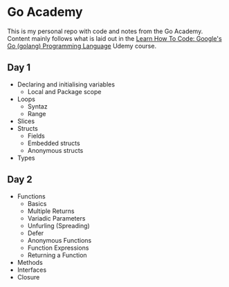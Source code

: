 # Go Academy
This is my personal repo with code and notes from the Go Academy. Content mainly follows what is laid out in the [Learn How To Code: Google's Go (golang) Programming Language](https://www.udemy.com/course/learn-how-to-code/) Udemy course. 

## Day 1
- Declaring and initialising variables
    - Local and Package scope
- Loops
    - Syntaz
    - Range
- Slices
- Structs
    - Fields
    - Embedded structs
    - Anonymous structs
- Types

## Day 2
- Functions
    - Basics
    - Multiple Returns
    - Variadic Parameters
    - Unfurling (Spreading)
    - Defer
    - Anonymous Functions
    - Function Expressions
    - Returning a Function
- Methods
- Interfaces
- Closure